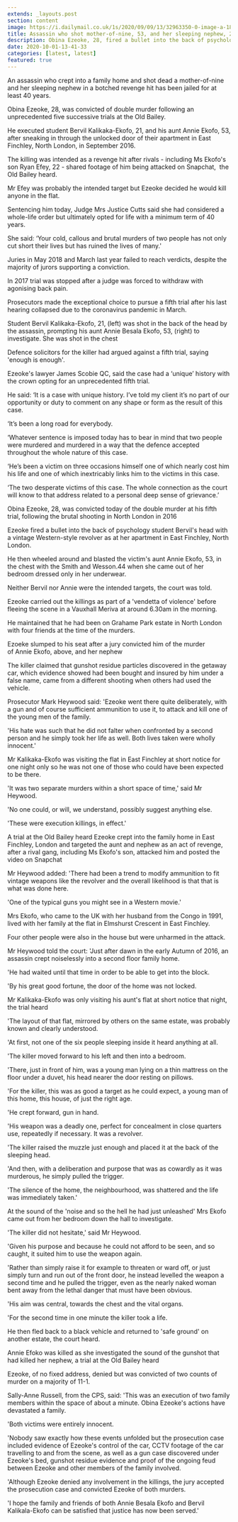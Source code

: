 ```yaml
---
extends: _layouts.post
section: content
image: https://i.dailymail.co.uk/1s/2020/09/09/13/32963350-0-image-a-18_1599653561309.jpg 
title: Assassin who shot mother-of-nine, 53, and her sleeping nephew, 21, is jailed for at least 40 years 
description: Obina Ezeoke, 28, fired a bullet into the back of psychology student Bervil Kalikaka-Ekofos head with a vintage Western-style revolver at her apartment in East Finchley, North London, in 2016. 
date: 2020-10-01-13-41-33 
categories: [latest, latest] 
featured: true 
--- 
```

An assassin who crept into a family home and shot dead a mother-of-nine and her sleeping nephew in a botched revenge hit has been jailed for at least 40 years.  

Obina Ezeoke, 28, was convicted of double murder following an unprecedented five successive trials at the Old Bailey. 

He executed student Bervil Kalikaka-Ekofo, 21, and his aunt Annie Ekofo, 53, after sneaking in through the unlocked door of their apartment in East Finchley, North London, in September 2016.

The killing was intended as a revenge hit after rivals - including Ms Ekofo's son Ryan Efey, 22 - shared footage of him being attacked on Snapchat,  the Old Bailey heard.

Mr Efey was probably the intended target but Ezeoke decided he would kill anyone in the flat.

Sentencing him today, Judge Mrs Justice Cutts said she had considered a whole-life order but ultimately opted for life with a minimum term of 40 years.

She said: ‘Your cold, callous and brutal murders of two people has not only cut short their lives but has ruined the lives of many.' 

Juries in May 2018 and March last year failed to reach verdicts, despite the majority of jurors supporting a conviction.

In 2017 trial was stopped after a judge was forced to withdraw with agonising back pain. 

Prosecutors made the exceptional choice to pursue a fifth trial after his last hearing collapsed due to the coronavirus pandemic in March.  

Student Bervil Kalikaka-Ekofo, 21, (left) was shot in the back of the head by the assassin, prompting his aunt Annie Besala Ekofo, 53, (right) to investigate. She was shot in the chest

Defence solicitors for the killer had argued against a fifth trial, saying 'enough is enough'.  

Ezeoke's lawyer James Scobie QC, said the case had a ‘unique’ history with the crown opting for an unprecedented fifth trial.

He said: ‘It is a case with unique history. I’ve told my client it’s no part of our opportunity or duty to comment on any shape or form as the result of this case.

‘It’s been a long road for everybody.

‘Whatever sentence is imposed today has to bear in mind that two people were murdered and murdered in a way that the defence accepted throughout the whole nature of this case.

‘He’s been a victim on three occasions himself one of which nearly cost him his life and one of which inextricably links him to the victims in this case.

‘The two desperate victims of this case. The whole connection as the court will know to that address related to a personal deep sense of grievance.’ 

Obina Ezeoke, 28, was convicted today of the double murder at his fifth trial, following the brutal shooting in North London in 2016

Ezeoke fired a bullet into the back of psychology student Bervil's head with a vintage Western-style revolver as at her apartment in East Finchley, North London.

He then wheeled around and blasted the victim's aunt Annie Ekofo, 53, in the chest with the Smith and Wesson.44 when she came out of her bedroom dressed only in her underwear.

Neither Bervil nor Annie were the intended targets, the court was told.

Ezeoke carried out the killings as part of a 'vendetta of violence' before fleeing the scene in a Vauxhall Meriva at around 6.30am in the morning.

He maintained that he had been on Grahame Park estate in North London with four friends at the time of the murders.

Ezoeke slumped to his seat after a jury convicted him of the murder of Annie Ekofo, above, and her nephew

The killer claimed that gunshot residue particles discovered in the getaway car, which evidence showed had been bought and insured by him under a false name, came from a different shooting when others had used the vehicle. 

Prosecutor Mark Heywood said: 'Ezeoke went there quite deliberately, with a gun and of course sufficient ammunition to use it, to attack and kill one of the young men of the family.

'His hate was such that he did not falter when confronted by a second person and he simply took her life as well. Both lives taken were wholly innocent.'

Mr Kalikaka-Ekofo was visiting the flat in East Finchley at short notice for one night only so he was not one of those who could have been expected to be there.

'It was two separate murders within a short space of time,' said Mr Heywood.

'No one could, or will, we understand, possibly suggest anything else.

'These were execution killings, in effect.'

A trial at the Old Bailey heard Ezeoke crept into the family home in East Finchley, London and targeted the aunt and nephew as an act of revenge, after a rival gang, including Ms Ekofo's son, attacked him and posted the video on Snapchat

Mr Heywood added: 'There had been a trend to modify ammunition to fit vintage weapons like the revolver and the overall likelihood is that that is what was done here.

'One of the typical guns you might see in a Western movie.'

Mrs Ekofo, who came to the UK with her husband from the Congo in 1991, lived with her family at the flat in Elmshurst Crescent in East Finchley.

Four other people were also in the house but were unharmed in the attack.

Mr Heywood told the court: 'Just after dawn in the early Autumn of 2016, an assassin crept noiselessly into a second floor family home.

'He had waited until that time in order to be able to get into the block.

'By his great good fortune, the door of the home was not locked.

Mr Kalikaka-Ekofo was only visiting his aunt's flat at short notice that night, the trial heard

'The layout of that flat, mirrored by others on the same estate, was probably known and clearly understood.

'At first, not one of the six people sleeping inside it heard anything at all.

'The killer moved forward to his left and then into a bedroom.

'There, just in front of him, was a young man lying on a thin mattress on the floor under a duvet, his head nearer the door resting on pillows.

'For the killer, this was as good a target as he could expect, a young man of this home, this house, of just the right age.

'He crept forward, gun in hand.

'His weapon was a deadly one, perfect for concealment in close quarters use, repeatedly if necessary. It was a revolver.

'The killer raised the muzzle just enough and placed it at the back of the sleeping head.

'And then, with a deliberation and purpose that was as cowardly as it was murderous, he simply pulled the trigger.

'The silence of the home, the neighbourhood, was shattered and the life was immediately taken.'

At the sound of the 'noise and so the hell he had just unleashed' Mrs Ekofo came out from her bedroom down the hall to investigate.

'The killer did not hesitate,' said Mr Heywood.

'Given his purpose and because he could not afford to be seen, and so caught, it suited him to use the weapon again.

'Rather than simply raise it for example to threaten or ward off, or just simply turn and run out of the front door, he instead levelled the weapon a second time and he pulled the trigger, even as the nearly naked woman bent away from the lethal danger that must have been obvious.

'His aim was central, towards the chest and the vital organs.

'For the second time in one minute the killer took a life.

He then fled back to a black vehicle and returned to 'safe ground' on another estate, the court heard. 

Annie Efoko was killed as she investigated the sound of the gunshot that had killed her nephew, a trial at the Old Bailey heard

Ezeoke, of no fixed address, denied but was convicted of two counts of murder on a majority of 11-1.

Sally-Anne Russell, from the CPS, said: 'This was an execution of two family members within the space of about a minute. Obina Ezeoke's actions have devastated a family.

'Both victims were entirely innocent.

'Nobody saw exactly how these events unfolded but the prosecution case included evidence of Ezeoke's control of the car, CCTV footage of the car travelling to and from the scene, as well as a gun case discovered under Ezeoke's bed, gunshot residue evidence and proof of the ongoing feud between Ezeoke and other members of the family involved.

'Although Ezeoke denied any involvement in the killings, the jury accepted the prosecution case and convicted Ezeoke of both murders. 

'I hope the family and friends of both Annie Besala Ekofo and Bervil Kalikala-Ekofo can be satisfied that justice has now been served.' 

